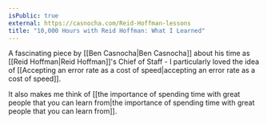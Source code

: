 ```yaml
---
isPublic: true
external: https://casnocha.com/Reid-Hoffman-lessons
title: "10,000 Hours with Reid Hoffman: What I Learned"
---
```


A fascinating piece by [[Ben Casnocha|Ben Casnocha]] about his time as [[Reid Hoffman|Reid Hoffman]]'s Chief of Staff - I particularly loved the idea of [[Accepting an error rate as a cost of speed|accepting an error rate as a cost of speed]].

It also makes me think of [[the importance of spending time with great people that you can learn from|the importance of spending time with great people that you can learn from]].
